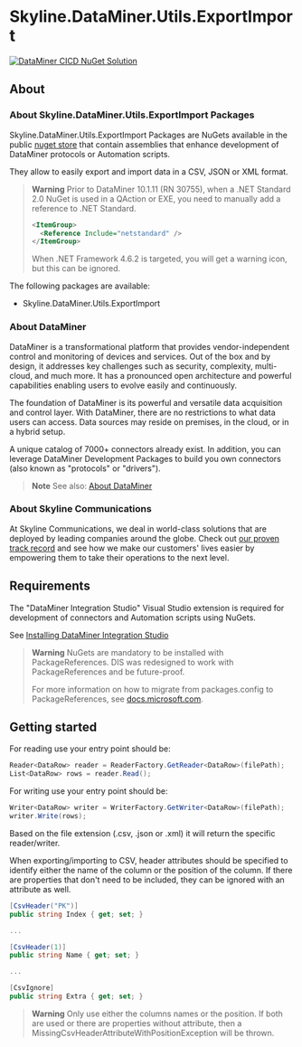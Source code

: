 # Skyline.DataMiner.Utils.ExportImport

[![DataMiner CICD NuGet Solution](https://github.com/SkylineCommunications/Skyline.DataMiner.Utils.ExportImport/actions/workflows/dataminer-cicd-nugetsolution.yml/badge.svg)](https://github.com/SkylineCommunications/Skyline.DataMiner.Utils.ExportImport/actions/workflows/dataminer-cicd-nugetsolution.yml)

## About

### About Skyline.DataMiner.Utils.ExportImport Packages

Skyline.DataMiner.Utils.ExportImport Packages are NuGets available in the public [nuget store](https://www.nuget.org/) that contain assemblies that enhance development of DataMiner protocols or Automation scripts.

They allow to easily export and import data in a CSV, JSON or XML format.

> **Warning**
> Prior to DataMiner 10.1.11 (RN 30755), when a .NET Standard 2.0 NuGet is used in a QAction or EXE, you need to manually add a reference to .NET Standard.
>
> ```xml
> <ItemGroup>
>   <Reference Include="netstandard" />
> </ItemGroup>
> ```
>
> When .NET Framework 4.6.2 is targeted, you will get a warning icon, but this can be ignored.

The following packages are available:

- Skyline.DataMiner.Utils.ExportImport

### About DataMiner

DataMiner is a transformational platform that provides vendor-independent control and monitoring of devices and services. Out of the box and by design, it addresses key challenges such as security, complexity, multi-cloud, and much more. It has a pronounced open architecture and powerful capabilities enabling users to evolve easily and continuously.

The foundation of DataMiner is its powerful and versatile data acquisition and control layer. With DataMiner, there are no restrictions to what data users can access. Data sources may reside on premises, in the cloud, or in a hybrid setup.

A unique catalog of 7000+ connectors already exist. In addition, you can leverage DataMiner Development Packages to build you own connectors (also known as "protocols" or "drivers").

> **Note**
> See also: [About DataMiner](https://aka.dataminer.services/about-dataminer)

### About Skyline Communications

At Skyline Communications, we deal in world-class solutions that are deployed by leading companies around the globe. Check out [our proven track record](https://aka.dataminer.services/about-skyline) and see how we make our customers' lives easier by empowering them to take their operations to the next level.

## Requirements

The "DataMiner Integration Studio" Visual Studio extension is required for development of connectors and Automation scripts using NuGets.

See [Installing DataMiner Integration Studio](https://aka.dataminer.services/DisInstallation)

> **Warning**
> NuGets are mandatory to be installed with PackageReferences. DIS was redesigned to work with PackageReferences and be future-proof. 
>
> For more information on how to migrate from packages.config to PackageReferences, see [docs.microsoft.com](https://docs.microsoft.com/en-us/nuget/consume-packages/migrate-packages-config-to-package-reference).

## Getting started

For reading use your entry point should be:

```cs
Reader<DataRow> reader = ReaderFactory.GetReader<DataRow>(filePath);
List<DataRow> rows = reader.Read();
```

For writing use your entry point should be:

```cs
Writer<DataRow> writer = WriterFactory.GetWriter<DataRow>(filePath);
writer.Write(rows);
```

Based on the file extension (.csv, .json or .xml) it will return the specific reader/writer.

When exporting/importing to CSV, header attributes should be specified to identify either the name of the column or the position of the column. If there are properties that don't need to be included, they can be ignored with an attribute as well.
```cs
[CsvHeader("PK")]
public string Index { get; set; }

...

[CsvHeader(1)]
public string Name { get; set; }

...

[CsvIgnore]
public string Extra { get; set; }
```

> **Warning**
> Only use either the columns names or the position. If both are used or there are properties without attribute, then a MissingCsvHeaderAttributeWithPositionException will be thrown.
